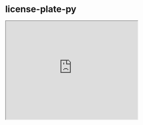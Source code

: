 # license-plate-py

<iframe width="420" height="315"
src="https://www.youtube.com/embed/V5hzuDWw8lI?autoplay=1">
</iframe>

